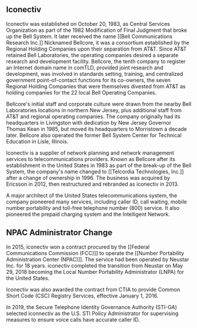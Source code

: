 ## Iconectiv
Iconectiv was established on October 20, 1983, as Central Services Organization as part of the 1982 Modification of Final Judgment that broke up the Bell System. It later received the name [[Bell Communications Research Inc.]] Nicknamed Bellcore, it was a consortium established by the Regional Holding Companies upon their separation from AT&T. Since AT&T retained Bell Laboratories, the operating companies desired a separate research and development facility. Bellcore, the tenth company to register an Internet domain name in comTLD, provided joint research and development, was involved in standards setting, training, and centralized government point-of-contact functions for its co-owners, the seven Regional Holding Companies that were themselves divested from AT&T as holding companies for the 22 local Bell Operating Companies. 

Bellcore's initial staff and corporate culture were drawn from the nearby Bell Laboratories locations in northern New Jersey, plus additional staff from AT&T and regional operating companies. The company originally had its headquarters in Livingston with dedication by New Jersey Governor Thomas Kean in 1985, but moved its headquarters to Morristown a decade later. Bellcore also operated the former Bell System Center for Technical Education in Lisle, Illinois.

Iconectiv is a supplier of network planning and network management services to telecommunications providers. Known as Bellcore after its establishment in the United States in 1983 as part of the break-up of the Bell System, the company's name changed to [[Telcordia Technologies, Inc.]] after a change of ownership in 1996. The business was acquired by Ericsson in 2012, then restructured and rebranded as iconectiv in 2013.

A major architect of the United States telecommunications system, the company pioneered many services, including caller ID, call waiting, mobile number portability and toll-free telephone number (800) service. It also pioneered the prepaid charging system and the Intelligent Network.

## NPAC Administrator Change

In 2015, iconectiv won a contract procured by the [[Federal Communications Commission (FCC)]] to operate the [[Number Portability Administration Center (NPAC)]]. The service had been operated by Neustar Inc. for 18 years. iconectiv completed the transition from Neustar on May 29, 2018 becoming the Local Number Portability Administrator (LNPA) for the United States.

Iconectiv was also awarded the contract from CTIA to provide Common Short Code (CSC) Registry Services, effective January 1, 2016.

In 2019, the Secure Telephone Identity Governance Authority (STI-GA) selected iconnectiv as the U.S. STI Policy Administrator for supervising measures to ensure voice calls have accurate caller ID.
